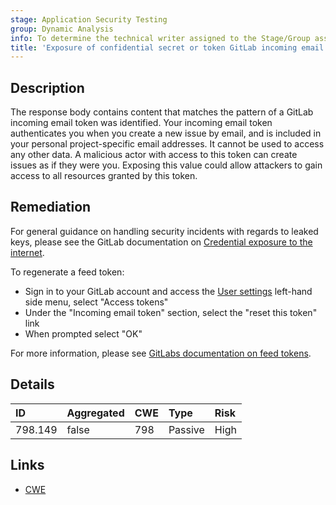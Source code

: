 ```yaml
---
stage: Application Security Testing
group: Dynamic Analysis
info: To determine the technical writer assigned to the Stage/Group associated with this page, see https://handbook.gitlab.com/handbook/product/ux/technical-writing/#assignments
title: 'Exposure of confidential secret or token GitLab incoming email token'
---
```


## Description

The response body contains content that matches the pattern of a GitLab incoming email token was identified. Your incoming email token authenticates you when you create a new issue by email, and is included in your personal project-specific email addresses. It cannot be used to access any other data. A malicious actor with access to this token can create issues as if they were you.
Exposing this value could allow attackers to gain access to all resources granted by this token.

## Remediation

For general guidance on handling security incidents with regards to leaked keys, please see the GitLab documentation on [Credential exposure to the internet](../../../../../security/responding_to_security_incidents.md#credential-exposure-to-public-internet).

To regenerate a feed token:

- Sign in to your GitLab account and access the [User settings](../../../../../user/profile/_index.md#access-your-user-settings) left-hand side menu, select "Access tokens"
- Under the "Incoming email token" section, select the "reset this token" link
- When prompted select "OK"

For more information, please see [GitLabs documentation on feed tokens](../../../../../security/tokens/_index.md#feed-token).

## Details

| ID | Aggregated | CWE | Type | Risk |
|:---|:-----------|:----|:-----|:-----|
| 798.149 | false | 798 | Passive | High |

## Links

- [CWE](https://cwe.mitre.org/data/definitions/798.html)
